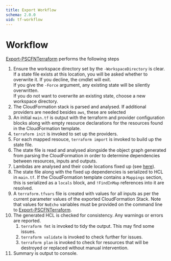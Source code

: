 ```yaml
---
title: Export Workflow
schema: 2.0.0
uid: tf-workflow
---
```


# Workflow

[Export-PSCFNTerraform](xref:Export-PSCFNTerraform) performs the following steps

1. Ensure the workspace directory set by the `-WorkspaceDirectory` is clear. If a state file exists at this location, you will be asked whether to overwrite it. If you decline, the cmdlet will exit.<br/>If you give the `-Force` argument, any existing state will be silently overwritten.<br/>If you do not want to overwrite an existing state, choose a new workspace directory.
1. The CloudFormation stack is parsed and analysed. If additional providers are needed besides `aws`, these are selected
1. An initial `main.tf` is output with the terraform and provider configuration blocks along with empty resource declarations for the resources found in the CloudFormation template.
1. `terraform init` is invoked to set up the providers.
1. For each mapped resouce, `terraform import` is invoked to build up the state file.
1. The state file is read and analysed alongside the object graph generated from parsing the CloudFormation in order to determine dependencies between resources, inputs and outputs.
1. Lambdas are analysed and their code locations fixed up (see [here](xref:tf-caveats#embedded-scripts-and-code-provisioners-lambda)).
1. The state file along with the fixed up dependencies is serialized to HCL in `main.tf`. If the CloudFormation template contains a `Mappings` section, this is serialized as a `locals` block, and `!FindInMap` references into it are resolved.
1. A `terraform.tfvars` file is created with values for all inputs as per the current parameter values of the exported CloudFormation Stack. Note that values for `NoEcho` variables must be provided on the command line to [Export-PSCFNTerraform](xref:Export-PSCFNTerraform).
1. The generated HCL is checked for consistency. Any warnings or errors are reported.
    1. `terraform fmt` is invoked to tidy the output. This may find some issues.
    1. `terraform validate` is invoked to check further for issues.
    1. `terraform plan` is invoked to check for resources that will be destroyed or replaced without manual intervention.
1. Summary is output to console.

